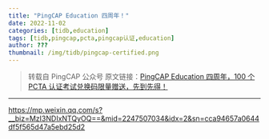```yaml
---
title: "PingCAP Education 四周年！"
date: 2022-11-02
categories: [tidb,education]
tags: [tidb,pingcap,pcta,pingcap认证,education]
author: ???
thumbnail: /img/tidb/pingcap-certified.png
---
```


> 转载自 PingCAP 公众号
> 原文链接：[PingCAP Education 四周年，100 个 PCTA 认证考试兑换码限量赠送，先到先得！](https://mp.weixin.qq.com/s?__biz=MzI3NDIxNTQyOQ==&mid=2247507034&idx=2&sn=cca94657a0644df5f565d47a5ebd25d2)



---
https://mp.weixin.qq.com/s?__biz=MzI3NDIxNTQyOQ==&mid=2247507034&idx=2&sn=cca94657a0644df5f565d47a5ebd25d2
